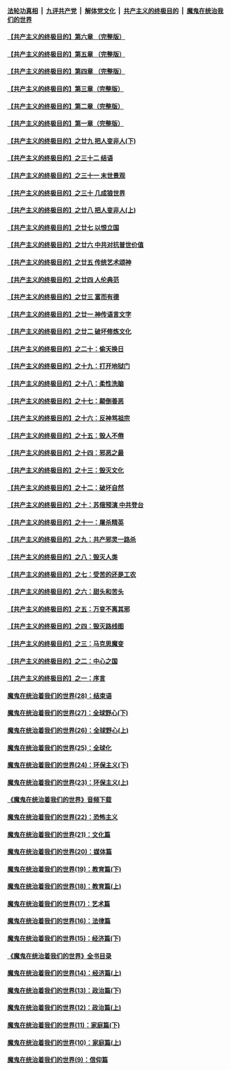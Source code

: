 

####  [法轮功真相](../../../../basic/blob/master/README.md?t=05140302) &nbsp;|&nbsp; [九评共产党](../../../../9ping.md/blob/master/README.md?t=05140302) &nbsp;|&nbsp; [解体党文化](../../../../jtdwh.md/blob/master/README.md?t=05140302)  &nbsp;|&nbsp; [共产主义的终极目的](../../../../gczydzjmd.md/blob/master/README.md?t=05140302) &nbsp;|&nbsp; [魔鬼在统治我们的世界](../../../../mgztzwmdsj.md/blob/master/README.md?t=05140302) 

#### [【共产主义的终极目的】第六章 （完整版）](../pages/nsc422/n11428913.md?t=05140302) 

#### [【共产主义的终极目的】第五章 （完整版）](../pages/nsc422/n11428912.md?t=05140302) 

#### [【共产主义的终极目的】第四章 （完整版）](../pages/nsc422/n11428907.md?t=05140302) 

#### [【共产主义的终极目的】第三章（完整版）](../pages/nsc422/n11428848.md?t=05140302) 

#### [【共产主义的终极目的】第二章（完整版）](../pages/nsc422/n11428831.md?t=05140302) 

#### [【共产主义的终极目的】第一章（完整版）](../pages/nsc422/n11417651.md?t=05140302) 

#### [【共产主义的终极目的】之廿九 把人变非人(下)](../pages/nsc422/n11344140.md?t=05140302) 

#### [【共产主义的终极目的】之三十二 结语](../pages/nsc422/n11360535.md?t=05140302) 

#### [【共产主义的终极目的】之三十一 末世景观](../pages/nsc422/n11351129.md?t=05140302) 

#### [【共产主义的终极目的】之三十 几成狼世界](../pages/nsc422/n11348280.md?t=05140302) 

#### [【共产主义的终极目的】之廿八 把人变非人(上)](../pages/nsc422/n11340492.md?t=05140302) 

#### [【共产主义的终极目的】之廿七 以恨立国](../pages/nsc422/n11336944.md?t=05140302) 

#### [【共产主义的终极目的】之廿六 中共对抗普世价值](../pages/nsc422/n11324785.md?t=05140302) 

#### [【共产主义的终极目的】之廿五 传统艺术颂神](../pages/nsc422/n11296396.md?t=05140302) 

#### [【共产主义的终极目的】之廿四 人伦典范](../pages/nsc422/n11296397.md?t=05140302) 

#### [【共产主义的终极目的】之廿三 富而有德](../pages/nsc422/n11283598.md?t=05140302) 

#### [【共产主义的终极目的】之廿一 神传语言文字](../pages/nsc422/n11263265.md?t=05140302) 

#### [【共产主义的终极目的】之廿二 破坏修炼文化](../pages/nsc422/n11245728.md?t=05140302) 

#### [【共产主义的终极目的】之二十：偷天换日](../pages/nsc422/n11238846.md?t=05140302) 

#### [【共产主义的终极目的】之十九：打开地狱门](../pages/nsc422/n11206376.md?t=05140302) 

#### [【共产主义的终极目的】之十八：柔性洗脑](../pages/nsc422/n11199994.md?t=05140302) 

#### [【共产主义的终极目的】之十七：颠倒善恶](../pages/nsc422/n11179782.md?t=05140302) 

#### [【共产主义的终极目的】之十六：反神骂祖宗](../pages/nsc422/n11166798.md?t=05140302) 

#### [【共产主义的终极目的】之十五：毁人不倦](../pages/nsc422/n11166792.md?t=05140302) 

#### [【共产主义的终极目的】之十四：邪恶之最](../pages/nsc422/n11150249.md?t=05140302) 

#### [【共产主义的终极目的】之十三：毁灭文化](../pages/nsc422/n11135227.md?t=05140302) 

#### [【共产主义的终极目的】之十二：破坏自然](../pages/nsc422/n11135214.md?t=05140302) 

#### [【共产主义的终极目的】之十：苏俄预演 中共登台](../pages/nsc422/n11118424.md?t=05140302) 

#### [【共产主义的终极目的】之十一：屠杀精英](../pages/nsc422/n11118442.md?t=05140302) 

#### [【共产主义的终极目的】之九：共产邪灵一路杀](../pages/nsc422/n11114139.md?t=05140302) 

#### [【共产主义的终极目的】之八：毁灭人类](../pages/nsc422/n11108503.md?t=05140302) 

#### [【共产主义的终极目的】之七：受苦的还是工农](../pages/nsc422/n11101809.md?t=05140302) 

#### [【共产主义的终极目的】之六：甜头和苦头](../pages/nsc422/n11096971.md?t=05140302) 

#### [【共产主义的终极目的】之五：万变不离其邪](../pages/nsc422/n11091285.md?t=05140302) 

#### [【共产主义的终极目的】之四：毁灭路线图](../pages/nsc422/n11086284.md?t=05140302) 

#### [【共产主义的终极目的】之三：马克思魔变](../pages/nsc422/n11061941.md?t=05140302) 

#### [【共产主义的终极目的】之二：中心之国](../pages/nsc422/n11047728.md?t=05140302) 

#### [【共产主义的终极目的】之一：序言](../pages/nsc422/n11086077.md?t=05140302) 

#### [魔鬼在统治着我们的世界(28)：结束语](../pages/nsc422/n10936246.md?t=05140302) 

#### [魔鬼在统治着我们的世界(27)：全球野心(下)](../pages/nsc422/n10928319.md?t=05140302) 

#### [魔鬼在统治着我们的世界(26)：全球野心(上)](../pages/nsc422/n10900318.md?t=05140302) 

#### [魔鬼在统治着我们的世界(25)：全球化](../pages/nsc422/n10788205.md?t=05140302) 

#### [魔鬼在统治着我们的世界(24)：环保主义(下)](../pages/nsc422/n10695307.md?t=05140302) 

#### [魔鬼在统治着我们的世界(23)：环保主义(上)](../pages/nsc422/n10688613.md?t=05140302) 

#### [《魔鬼在统治着我们的世界》音频下载](../pages/nsc422/n10635553.md?t=05140302) 

#### [魔鬼在统治着我们的世界(22)：恐怖主义](../pages/nsc422/n10614727.md?t=05140302) 

#### [魔鬼在统治着我们的世界(21)：文化篇](../pages/nsc422/n10597706.md?t=05140302) 

#### [魔鬼在统治着我们的世界(20)：媒体篇](../pages/nsc422/n10586579.md?t=05140302) 

#### [魔鬼在统治着我们的世界(19)：教育篇(下)](../pages/nsc422/n10564808.md?t=05140302) 

#### [魔鬼在统治着我们的世界(18)：教育篇(上)](../pages/nsc422/n10526970.md?t=05140302) 

#### [魔鬼在统治着我们的世界(17)：艺术篇](../pages/nsc422/n10499093.md?t=05140302) 

#### [魔鬼在统治着我们的世界(16)：法律篇](../pages/nsc422/n10485969.md?t=05140302) 

#### [魔鬼在统治着我们的世界(15)：经济篇(下)](../pages/nsc422/n10469975.md?t=05140302) 

#### [《魔鬼在统治着我们的世界》全书目录](../pages/nsc422/n10464261.md?t=05140302) 

#### [魔鬼在统治着我们的世界(14)：经济篇(上)](../pages/nsc422/n10457370.md?t=05140302) 

#### [魔鬼在统治着我们的世界(13)：政治篇(下)](../pages/nsc422/n10448270.md?t=05140302) 

#### [魔鬼在统治着我们的世界(12)：政治篇(上)](../pages/nsc422/n10444576.md?t=05140302) 

#### [魔鬼在统治着我们的世界(11)：家庭篇(下)](../pages/nsc422/n10440961.md?t=05140302) 

#### [魔鬼在统治着我们的世界(10)：家庭篇(上)](../pages/nsc422/n10435448.md?t=05140302) 

#### [魔鬼在统治着我们的世界(9)：信仰篇](../pages/nsc422/n10432159.md?t=05140302) 

